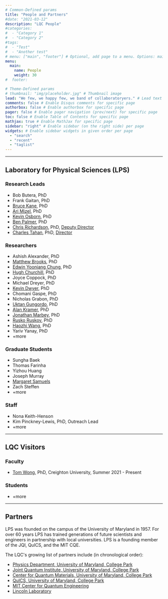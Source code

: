 ```yaml
---
# Common-Defined params
title: "People and Partners"
#date: "2021-03-12"
description: "LQC People"
#categories:
#  - "Category 1"
#  - "Category 2"
#tags:
#  - "Test"
#  - "Another test"
# menu: ["main", "footer"] # Optional, add page to a menu. Options: main, side, footer
menu:
  main:
    name: People
    weight: 30
#  footer:

# Theme-Defined params
# thumbnail: "img/placeholder.jpg" # Thumbnail image
lead: "We few, we happy few, we band of collaboratoryers." # Lead text
comments: false # Enable Disqus comments for specific page
authorbox: false # Enable authorbox for specific page
pager: false # Enable pager navigation (prev/next) for specific page
toc: false # Enable Table of Contents for specific page
mathjax: true # Enable MathJax for specific page
sidebar: "right" # Enable sidebar (on the right side) per page
widgets: # Enable sidebar widgets in given order per page
  - "search"
  - "recent"
  - "taglist"
---
```


---

## Laboratory for Physical Sciences (LPS)

### Research Leads
- Bob Butera, PhD
- Frank Gaitan, PhD
- [Bruce Kane](https://groups.jqi.umd.edu/kane/), PhD
- [Ari Mizel](http://arimizel.com/), PhD
- [Kevin Osborn](https://www.physics.umd.edu/~kosborn/), PhD
- [Ben Palmer](http://terpconnect.umd.edu/~bpalmer/), PhD
- [Chris Richardson](http://richardsonmbe.umd.edu/), PhD, [Deputy Director](mailto:richardson@lps.gov)
- [Charles Tahan](http://research.tahan.com/), PhD, [Director](mailto:ctahan@lps.gov)

### Researchers

- Ashish Alexander, PhD
- [Matthew Brooks](https://scholar.google.com/citations?user=4pO7CUQAAAAJ&hl=en), PhD
- [Edwin Yoonjang Chung](https://scholar.google.com/citations?hl=en&user=9oNSE4gAAAAJ&view_op=list_works), PhD
- [Hugh Churchill](https://fulbright.uark.edu/departments/physics/directory/index/uid/hchurch/name/Hugh+Churchill/), PhD
- Joyce Coppock, PhD
- Michael Dreyer, PhD
- [Kevin Dwyer](https://scholar.google.com/citations?user=V7ZY5x8AAAAJ&hl=en), PhD
- Chomani Gaspe, PhD
- Nicholas Grabon, PhD
- [Uktan Gungordo](https://scholar.google.com/citations?user=sw0U7Y8AAAAJ), PhD
- [Alan Kramer](https://scholar.google.com/citations?user=pGXtLzwAAAAJ&hl=en), PhD
- [Jonathan Marbey](https://scholar.google.com/citations?user=YYyENpgAAAAJ&hl=en), PhD
- [Rusko Ruskov](https://scholar.google.com/citations?user=iKet7ogAAAAJ&hl=en), PhD
- [Haozhi Wang](https://scholar.google.com/citations?user=Qmars0gAAAAJ&hl=en), PhD
- Yariv Yanay, PhD
- +more

### Graduate Students

- Sungha Baek
- Thomas Farinha
- Yizhou Huang
- Joseph Murray
- [Margaret Samuels](https://scholar.google.com/citations?user=pzFq43oAAAAJ&hl=en)
- Zach Steffen
- +more

### Staff

- Nona Keith-Henson
- Kim Pinckney-Lewis, PhD, Outreach Lead
- +more

---

## LQC Visitors

### Faculty 

- [Tom Wong](http://www.thomaswong.net), PhD, Creighton University, Summer 2021 - Present

### Students

- +more

---

## Partners

LPS was founded on the campus of the University of Maryland in 1957. For over 60 years LPS has trained generations of future scientists and engineers in partnership with local universities. LPS is a founding member of the JQI, QuICS, and the MIT CQE. 

The LQC's growing list of partners include (in chronological order):

- [Physics Department, University of Maryland, College Park](https://umdphysics.umd.edu/)
- [Joint Quantum Institute, University of Maryland, College Park](https://jqi.umd.edu/)
- [Center for Quantum Materials, University of Maryland, College Park](https://qmc.umd.edu/)
- [QuICS, University of Maryland, College Park](https://quics.umd.edu/)
- [MIT Center for Quantum Engineering](https://cqe.mit.edu/)
- [Lincoln Laboratory](https://www.ll.mit.edu/)
